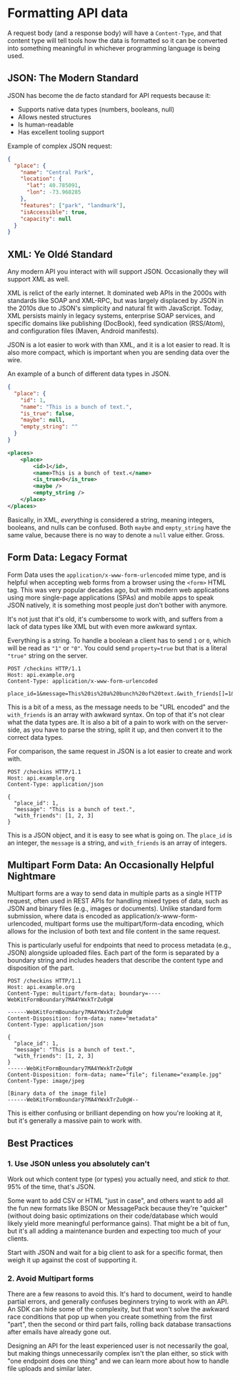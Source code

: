 # Formatting API data

A request body (and a response body) will have a `Content-Type`, and that
content type will tell tools how the data is formatted so it can be converted
into something meaningful in whichever programming language is being used.

## JSON: The Modern Standard

JSON has become the de facto standard for API requests because it:

- Supports native data types (numbers, booleans, null)
- Allows nested structures
- Is human-readable
- Has excellent tooling support

Example of complex JSON request:

```json
{
  "place": {
    "name": "Central Park",
    "location": {
      "lat": 40.785091,
      "lon": -73.968285
    },
    "features": ["park", "landmark"],
    "isAccessible": true,
    "capacity": null
  }
}
```

## XML: Ye Oldé Standard

Any modern API you interact with will support JSON. Occasionally they will
support XML as well.

XML is relict of the early internet. It dominated web APIs in the 2000s with
standards like SOAP and XML-RPC, but was largely displaced by JSON in the 2010s
due to JSON's simplicity and natural fit with JavaScript. Today, XML persists
mainly in legacy systems, enterprise SOAP services, and specific domains like
publishing (DocBook), feed syndication (RSS/Atom), and configuration files
(Maven, Android manifests).

JSON is a lot easier to work with than XML, and it is a lot easier to read. It is
also more compact, which is important when you are sending data over the wire.

An example of a bunch of different data types in JSON.

```json
{
  "place": {
    "id": 1,
    "name": "This is a bunch of text.",
    "is_true": false,
    "maybe": null,
    "empty_string": ""
  }
}
```

```xml
<places>
    <place>
        <id>1</id>,
        <name>This is a bunch of text.</name>
        <is_true>0</is_true>
        <maybe />
        <empty_string />
    </place>
</places>
```

Basically, in XML, _everything_ is considered a string, meaning integers,
booleans, and nulls can be confused. Both `maybe` and `empty_string` have the
same value, because there is no way to denote a `null` value either. Gross.

## Form Data: Legacy Format

Form Data uses the `application/x-www-form-urlencoded` mime type, and is helpful
when accepting web forms from a browser using the `<form>` HTML tag. This was very popular decades ago,
but with modern web applications using more single-page applications (SPAs) and mobile apps to speak JSON
natively, it is something most people just don't bother with anymore.

It's not just that it's old, it's cumbersome to work with, and suffers from a
lack of data types like XML but with even more awkward syntax.

Everything is a string. To handle a boolean a client has to send `1` or `0`,
which will be read as `"1"` or `"0"`. You could send `property=true` but that is
a literal `"true"` string on the server.

```http
POST /checkins HTTP/1.1
Host: api.example.org
Content-Type: application/x-www-form-urlencoded

place_id=1&message=This%20is%20a%20bunch%20of%20text.&with_friends[]=1&with_friends[]=2&with_friends[]=3
```

This is a bit of a mess, as the message needs to be "URL encoded" and the
`with_friends` is an array with awkward syntax. On top of that it's not clear
what the data types are. It is also a bit of a pain to work with on the
server-side, as you have to parse the string, split it up, and then convert it
to the correct data types.

For comparison, the same request in JSON is a lot easier to create and work with.

```http
POST /checkins HTTP/1.1
Host: api.example.org
Content-Type: application/json

{
  "place_id": 1,
  "message": "This is a bunch of text.",
  "with_friends": [1, 2, 3]
}
```

This is a JSON object, and it is easy to see what is going on. The `place_id` is
an integer, the `message` is a string, and `with_friends` is an array of
integers.

## Multipart Form Data: An Occasionally Helpful Nightmare


Multipart forms are a way to send data in multiple parts as a single HTTP request, often used in REST APIs for handling mixed types of data, such as JSON and binary files (e.g., images or documents). Unlike standard form submission, where data is encoded as application/x-www-form-urlencoded, multipart forms use the multipart/form-data encoding, which allows for the inclusion of both text and file content in the same request.

This is particularly useful for endpoints that need to process metadata (e.g., JSON) alongside uploaded files. Each part of the form is separated by a boundary string and includes headers that describe the content type and disposition of the part.

```http
POST /checkins HTTP/1.1
Host: api.example.org
Content-Type: multipart/form-data; boundary=----WebKitFormBoundary7MA4YWxkTrZu0gW

------WebKitFormBoundary7MA4YWxkTrZu0gW
Content-Disposition: form-data; name="metadata"
Content-Type: application/json

{
  "place_id": 1,
  "message": "This is a bunch of text.",
  "with_friends": [1, 2, 3]
}
------WebKitFormBoundary7MA4YWxkTrZu0gW
Content-Disposition: form-data; name="file"; filename="example.jpg"
Content-Type: image/jpeg

[Binary data of the image file]
------WebKitFormBoundary7MA4YWxkTrZu0gW--
```

This is either confusing or brilliant depending on how you're looking at it, but it's generally a massive pain to work with. 


## Best Practices

### 1. Use JSON unless you absolutely can't

Work out which content type (or types) you actually need, and _stick to that_.
95% of the time, that's JSON.

Some want to add CSV or HTML "just in case", and others want to add all the fun
new formats like BSON or MessagePack because they're "quicker" (without doing
basic optimizations on their code/database which would likely yield more
meaningful performance gains). That might be a bit of fun, but it's all adding a
maintenance burden and expecting too much of your clients.

Start with JSON and wait for a big client to ask for a specific format, then
weigh it up against the cost of supporting it.

### 2. Avoid Multipart forms

There are a few reasons to avoid this. It's hard to document, weird to handle
partial errors, and generally confuses beginners trying to work with an API. An
SDK can hide some of the complexity, but that won't solve the awkward race
conditions that pop up when you create something from the first "part", then the
second or third part fails, rolling back database transactions after emails have
already gone out. 

Designing an API for the least experienced user is not necessarily the goal, but
making things unnecessarily complex isn't the plan either, so stick with "one
endpoint does one thing" and we can learn more about how to handle file uploads
and similar later.
